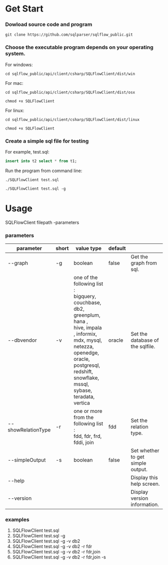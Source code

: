 # Get Start
### Dowload source code and program
```
git clone https://github.com/sqlparser/sqlflow_public.git
```
### Choose the executable program depends on your operating system.

For windows:
```
cd sqlflow_public/api/client/csharp/SQLFlowClient/dist/win
```

For mac:
```
cd sqlflow_public/api/client/csharp/SQLFlowClient/dist/osx
```
```
chmod +x SQLFlowClient
```

For linux:
```
cd sqlflow_public/api/client/csharp/SQLFlowClient/dist/linux
```
```
chmod +x SQLFlowClient
```

### Create a simple sql file for testing
For example, test.sql:
```sql
insert into t2 select * from t1;
```

Run the program from command line:
```
./SQLFlowClient test.sql
```
```
./SQLFlowClient test.sql -g
```
# Usage

SQLFlowClient filepath -parameters

### parameters

| parameter          | short | value type                                                   | default |                                   |
| ------------------ | ----- | ------------------------------------------------------------ | ------- | --------------------------------- |
| --graph            | -g    | boolean                                                      | false   | Get the graph from sql.           |
| --dbvendor         | -v    | one of the following list :<br /> bigquery, couchbase, db2, greenplum, hana ,<br /> hive, impala , informix, mdx, mysql, netezza,<br /> openedge, oracle, postgresql, redshift, snowflake,<br /> mssql, sybase, teradata, vertica | oracle  | Set the database of the sqlfile.  |
| --showRelationType | -r    | one or more from the following list :<br /> fdd, fdr, frd, fddi, join | fdd     | Set the relation type.            |
| --simpleOutput     | -s    | boolean                                                      | false   | Set whether to get simple output. |
| --help             |       |                                                              |         | Display this help screen.         |
| --version          |       |                                                              |         | Display version information.      |

### examples
1. SQLFlowClient test.sql
2. SQLFlowClient test.sql -g
3. SQLFlowClient test.sql -g -v db2
4. SQLFlowClient test.sql -g -v db2 -r fdr
5. SQLFlowClient test.sql -g -v db2 -r fdr,join
6. SQLFlowClient test.sql -g -v db2 -r fdr,join -s